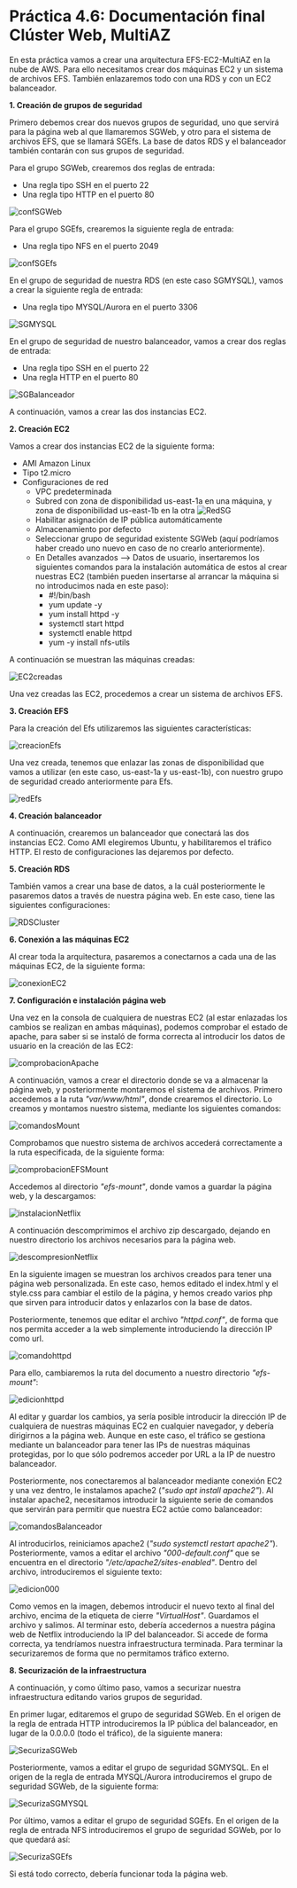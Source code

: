 # Práctica 4.6: Documentación final Clúster Web, MultiAZ

En esta práctica vamos a crear una arquitectura EFS-EC2-MultiAZ en la nube de AWS. Para ello necesitamos crear dos máquinas EC2 y un sistema de archivos EFS. También enlazaremos todo con una RDS y con un EC2 balanceador.

**1. Creación de grupos de seguridad**

Primero debemos crear dos nuevos grupos de seguridad, uno que servirá para la página web al que llamaremos SGWeb, y otro para el sistema de archivos EFS, que se llamará SGEfs.
La base de datos RDS y el balanceador también contarán con sus grupos de seguridad.

Para el grupo SGWeb, crearemos dos reglas de entrada:
- Una regla tipo SSH en el puerto 22
- Una regla tipo HTTP en el puerto 80

![confSGWeb](img/1-SGWeb.png)

Para el grupo SGEfs, crearemos la siguiente regla de entrada:
- Una regla tipo NFS en el puerto 2049

![confSGEfs](img/2-SGEfs.png)

En el grupo de seguridad de nuestra RDS (en este caso SGMYSQL), vamos a crear la siguiente regla de entrada:
- Una regla tipo MYSQL/Aurora en el puerto 3306

![SGMYSQL](img/3-SGMYSQL.png)

En el grupo de seguridad de nuestro balanceador, vamos a crear dos reglas de entrada:
- Una regla tipo SSH en el puerto 22
- Una regla HTTP en el puerto 80

![SGBalanceador](img/4-SGBalanceador.png)

A continuación, vamos a crear las dos instancias EC2.

**2. Creación EC2**

Vamos a crear dos instancias EC2 de la siguiente forma:
- AMI Amazon Linux
- Tipo t2.micro
- Configuraciones de red
  - VPC predeterminada
  - Subred con zona de disponibilidad us-east-1a en una máquina, y zona de disponibilidad us-east-1b en la otra
  ![RedSG](img/5-RedEC2.png)
  - Habilitar asignación de IP pública automáticamente
  - Almacenamiento por defecto
  - Seleccionar grupo de seguridad existente SGWeb (aquí podríamos haber creado uno nuevo en caso de no crearlo anteriormente).
  - En Detalles avanzados --> Datos de usuario, insertaremos los siguientes comandos para la instalación automática de estos al crear nuestras EC2 (también pueden insertarse al arrancar la máquina si no introducimos nada en este paso):
    - #!/bin/bash
    - yum update -y
    - yum install httpd -y
    - systemctl start httpd
    - systemctl enable httpd
    - yum -y install nfs-utils

A continuación se muestran las máquinas creadas:

![EC2creadas](img/6-Instancias_creadas.png)

Una vez creadas las EC2, procedemos a crear un sistema de archivos EFS.

**3. Creación EFS**

Para la creación del Efs utilizaremos las siguientes características:

![creacionEfs](img/7-Creacion_EFS.png)

Una vez creada, tenemos que enlazar las zonas de disponibilidad que vamos a utilizar (en este caso, us-east-1a y us-east-1b), con nuestro grupo de seguridad creado anteriormente para Efs.

![redEfs](img/8-RedEFS.png)

**4. Creación balanceador**

A continuación, crearemos un balanceador que conectará las dos instancias EC2. Como AMI elegiremos Ubuntu, y habilitaremos el tráfico HTTP. El resto de configuraciones las dejaremos por defecto.

**5. Creación RDS**

También vamos a crear una base de datos, a la cuál posteriormente le pasaremos datos a través de nuestra página web. En este caso, tiene las siguientes configuraciones:

![RDSCluster](img/9-RDSCluster.png)

**6. Conexión a las máquinas EC2**

Al crear toda la arquitectura, pasaremos a conectarnos a cada una de las máquinas EC2, de la siguiente forma:

![conexionEC2](img/10-ConexionEC2.png)

**7. Configuración e instalación página web**

Una vez en la consola de cualquiera de nuestras EC2 (al estar enlazadas los cambios se realizan en ambas máquinas), podemos comprobar el estado de apache, para saber si se instaló de forma correcta al introducir los datos de usuario en la creación de las EC2:

![comprobacionApache](img/11-ComprobacionApacheLinux02.png)

A continuación, vamos a crear el directorio donde se va a almacenar la página web, y posteriormente montaremos el sistema de archivos. Primero accedemos a la ruta *"var/www/html"*, donde crearemos el directorio. Lo creamos y montamos nuestro sistema, mediante los siguientes comandos:

![comandosMount](img/12-ComandosLinux02.png)

Comprobamos que nuestro sistema de archivos accederá correctamente a la ruta especificada, de la siguiente forma:

![comprobacionEFSMount](img/13-ComprobacionEFSMountLinux02.png)

Accedemos al directorio *"efs-mount"*, donde vamos a guardar la página web, y la descargamos:

![instalacionNetflix](img/14-NetflixLinux02.png)

A continuación descomprimimos el archivo zip descargado, dejando en nuestro directorio los archivos necesarios para la página web.

![descompresionNetflix](img/15-Comprobacion_DescompresionLinux01.png)

En la siguiente imagen se muestran los archivos creados para tener una página web personalizada. En este caso, hemos editado el index.html y el style.css para cambiar el estilo de la página, y hemos creado varios php que sirven para introducir datos y enlazarlos con la base de datos.

Posteriormente, tenemos que editar el archivo *"httpd.conf"*, de forma que nos permita acceder a la web simplemente introduciendo la dirección IP como url.

![comandohttpd](img/16-ComandoEdicionhttpdLinux02.png)

Para ello, cambiaremos la ruta del documento a nuestro directorio *"efs-mount"*:

![edicionhttpd](img/17-EdicionhttpdLinux02.png)

Al editar y guardar los cambios, ya sería posible introducir la dirección IP de cualquiera de nuestras máquinas EC2 en cualquier navegador, y debería dirigirnos a la página web. Aunque en este caso, el tráfico se gestiona mediante un balanceador para tener las IPs de nuestras máquinas protegidas, por lo que sólo podremos acceder por URL a la IP de nuestro balanceador.

Posteriormente, nos conectaremos al balanceador mediante conexión EC2 y una vez dentro, le instalamos apache2 (*"sudo apt install apache2"*).
Al instalar apache2, necesitamos introducir la siguiente serie de comandos que servirán para permitir que nuestra EC2 actúe como balanceador:

![comandosBalanceador](img/18-comandosBalanceador.png)

Al introducirlos, reiniciamos apache2 (*"sudo systemctl restart apache2"*). Posteriormente, vamos a editar el archivo *"000-default.conf"* que se encuentra en el directorio *"/etc/apache2/sites-enabled"*. Dentro del archivo, introduciremos el siguiente texto:

![edicion000](img/19-edicion000.png)

Como vemos en la imagen, debemos introducir el nuevo texto al final del archivo, encima de la etiqueta de cierre *"VirtualHost"*. Guardamos el archivo y salimos. Al terminar esto, debería accedernos a nuestra página web de Netflix introduciendo la IP del balanceador. Si accede de forma correcta, ya tendríamos nuestra infraestructura terminada. Para terminar la securizaremos de forma que no permitamos tráfico externo.

**8. Securización de la infraestructura**

A continuación, y como último paso, vamos a securizar nuestra infraestructura editando varios grupos de seguridad.

En primer lugar, editaremos el grupo de seguridad SGWeb. En el origen de la regla de entrada HTTP introduciremos la IP pública del balanceador, en lugar de la 0.0.0.0 (todo el tráfico), de la siguiente manera:

![SecurizaSGWeb](img/20-SecurizaSGWeb.png)

Posteriormente, vamos a editar el grupo de seguridad SGMYSQL. En el origen de la regla de entrada MYSQL/Aurora introduciremos el grupo de seguridad SGWeb, de la siguiente forma:

![SecurizaSGMYSQL](img/21-SecurizaSGMYSQL.png)

Por último, vamos a editar el grupo de seguridad SGEfs. En el origen de la regla de entrada NFS introduciremos el grupo de seguridad SGWeb, por lo que quedará así:

![SecurizaSGEfs](img/22-SecurizaSGEfs.png)

Si está todo correcto, debería funcionar toda la página web.
